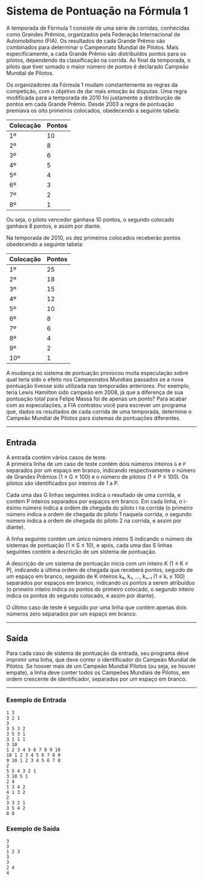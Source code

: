 # Sistema de Pontuação na Fórmula 1

A temporada de Fórmula 1 consiste de uma série de corridas, conhecidas como Grandes Prêmios, organizados pela Federação Internacional de Automobilismo (FIA). Os resultados de cada Grande Prêmio são combinados para determinar o Campeonato Mundial de Pilotos. Mais especificamente, a cada Grande Prêmio são distribuídos pontos para os pilotos, dependendo da classificação na corrida. Ao final da temporada, o piloto que tiver somado o maior número de pontos é declarado Campeão Mundial de Pilotos.

Os organizadores da Fórmula 1 mudam constantemente as regras da competição, com o objetivo de dar mais emoção às disputas. Uma regra modificada para a temporada de 2010 foi justamente a distribuição de pontos em cada Grande Prêmio. Desde 2003 a regra de pontuação premiava os oito primeiros colocados, obedecendo a seguinte tabela:

| Colocação | Pontos |
|-----------|--------|
| 1º        | 10     |
| 2º        | 8      |
| 3º        | 6      |
| 4º        | 5      |
| 5º        | 4      |
| 6º        | 3      |
| 7º        | 2      |
| 8º        | 1      |

Ou seja, o piloto vencedor ganhava 10 pontos, o segundo colocado ganhava 8 pontos, e assim por diante.

Na temporada de 2010, os dez primeiros colocados receberão pontos obedecendo a seguinte tabela:

| Colocação | Pontos |
|-----------|--------|
| 1º        | 25     |
| 2º        | 18     |
| 3º        | 15     |
| 4º        | 12     |
| 5º        | 10     |
| 6º        | 8      |
| 7º        | 6      |
| 8º        | 4      |
| 9º        | 2      |
| 10º       | 1      |

A mudança no sistema de pontuação provocou muita especulação sobre qual teria sido o efeito nos Campeonatos Mundiais passados se a nova pontuação tivesse sido utilizada nas temporadas anteriores. Por exemplo, teria Lewis Hamilton sido campeão em 2008, já que a diferença de sua pontuação total para Felipe Massa foi de apenas um ponto? Para acabar com as especulações, a FIA contratou você para escrever um programa que, dados os resultados de cada corrida de uma temporada, determine o Campeão Mundial de Pilotos para sistemas de pontuações diferentes.

---

## Entrada

A entrada contém vários casos de teste.  
A primeira linha de um caso de teste contém dois números inteiros `G` e `P` separados por um espaço em branco, indicando respectivamente o número de Grandes Prêmios (1 ≤ G ≤ 100) e o número de pilotos (1 ≤ P ≤ 100). Os pilotos são identificados por inteiros de 1 a P.  

Cada uma das G linhas seguintes indica o resultado de uma corrida, e contém P inteiros separados por espaços em branco. Em cada linha, o i-ésimo número indica a ordem de chegada do piloto i na corrida (o primeiro número indica a ordem de chegada do piloto 1 naquela corrida, o segundo número indica a ordem de chegada do piloto 2 na corrida, e assim por diante).  

A linha seguinte contém um único número inteiro S indicando o número de sistemas de pontuação (1 ≤ S ≤ 10), e após, cada uma das S linhas seguintes contém a descrição de um sistema de pontuação.  

A descrição de um sistema de pontuação inicia com um inteiro K (1 ≤ K ≤ P), indicando a última ordem de chegada que receberá pontos, seguido de um espaço em branco, seguido de K inteiros k₀, k₁, ..., kₙ₋₁ (1 ≤ kᵢ ≤ 100) separados por espaços em branco, indicando os pontos a serem atribuídos (o primeiro inteiro indica os pontos do primeiro colocado, o segundo inteiro indica os pontos do segundo colocado, e assim por diante).

O último caso de teste é seguido por uma linha que contém apenas dois números zero separados por um espaço em branco.

---

## Saída

Para cada caso de sistema de pontuação da entrada, seu programa deve imprimir uma linha, que deve conter o identificador do Campeão Mundial de Pilotos. Se houver mais de um Campeão Mundial Pilotos (ou seja, se houver empate), a linha deve conter todos os Campeões Mundiais de Pilotos, em ordem crescente de identificador, separados por um espaço em branco.

---

### Exemplo de Entrada

```
1 3
3 2 1
3
3 5 3 2
3 5 3 1
3 1 1 1
3 10
1 2 3 4 5 6 7 8 9 10
10 1 2 3 4 5 6 7 8 9
9 10 1 2 3 4 5 6 7 8
2
5 5 4 3 2 1
3 10 5 1
2 4
1 3 4 2
4 1 3 2
2
3 3 2 1
3 5 4 2
0 0
```

### Exemplo de Saída

```
3
3
1 2 3
3
3
2 4
4
```

